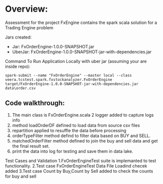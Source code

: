 # Overview:
Assessment for the project FxEngine contains the spark scala solution for a Trading Engine  problem

Jars created:
- Jar: FxOrderEngine-1.0.0-SNAPSHOT.jar
- UberJar: FxOrderEngine-1.0.0-SNAPSHOT-jar-with-dependencies.jar

Command To Run Application Locally with uber jar (assuming your are inside repo):
```
spark-submit --name "FxOrderEngine" --master local --class veera.tcstest.spark.fxstockanalyzer.FxOrderEngine  target/FxOrderEngine-1.0.0-SNAPSHOT-jar-with-dependencies.jar data\order.csv
```

## Code walkthrough:
1. The main class is FxOrderEngine.scala
2 logger added to capture logs info
3. method loadOrderDF  defined to load data from source csv files
4. repartition applied to resuffle the data before processing
5. orderTypeFilter method defind to filter data based on BUY and SELL.
6. matchedOrderFilter method defined to join the buy and sell data and get the final result set.
7. print the data into log for testing and save them in data lake.

 Test Cases and Validation
1.FxOrderEngineTest  suite is implemanted to test functionality.
2.Test case FxOrderEngineTest Data File Loadind checek added
3.Test case Count by Buy,Count by Sell added to check the counts for buy and sell
  
